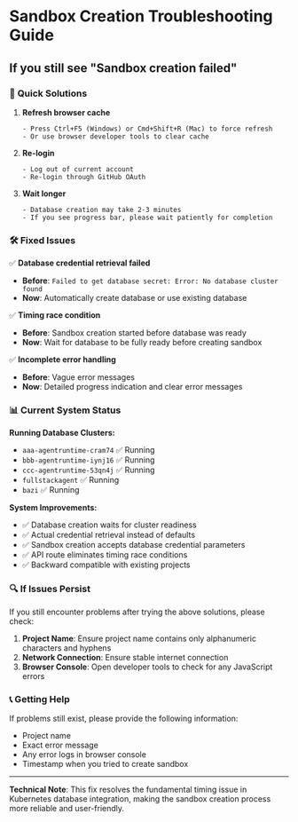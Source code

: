 # Sandbox Creation Troubleshooting Guide

## If you still see "Sandbox creation failed"

### 🔄 **Quick Solutions**

1. **Refresh browser cache**

   ```
   - Press Ctrl+F5 (Windows) or Cmd+Shift+R (Mac) to force refresh
   - Or use browser developer tools to clear cache
   ```

2. **Re-login**

   ```
   - Log out of current account
   - Re-login through GitHub OAuth
   ```

3. **Wait longer**
   ```
   - Database creation may take 2-3 minutes
   - If you see progress bar, please wait patiently for completion
   ```

### 🛠️ **Fixed Issues**

✅ **Database credential retrieval failed**

- **Before**: `Failed to get database secret: Error: No database cluster found`
- **Now**: Automatically create database or use existing database

✅ **Timing race condition**

- **Before**: Sandbox creation started before database was ready
- **Now**: Wait for database to be fully ready before creating sandbox

✅ **Incomplete error handling**

- **Before**: Vague error messages
- **Now**: Detailed progress indication and clear error messages

### 📊 **Current System Status**

**Running Database Clusters:**

- `aaa-agentruntime-cram74` ✅ Running
- `bbb-agentruntime-iynj16` ✅ Running
- `ccc-agentruntime-53qn4j` ✅ Running
- `fullstackagent` ✅ Running
- `bazi` ✅ Running

**System Improvements:**

- ✅ Database creation waits for cluster readiness
- ✅ Actual credential retrieval instead of defaults
- ✅ Sandbox creation accepts database credential parameters
- ✅ API route eliminates timing race conditions
- ✅ Backward compatible with existing projects

### 🔍 **If Issues Persist**

If you still encounter problems after trying the above solutions, please check:

1. **Project Name**: Ensure project name contains only alphanumeric characters and hyphens
2. **Network Connection**: Ensure stable internet connection
3. **Browser Console**: Open developer tools to check for any JavaScript errors

### 📞 **Getting Help**

If problems still exist, please provide the following information:

- Project name
- Exact error message
- Any error logs in browser console
- Timestamp when you tried to create sandbox

---

**Technical Note**: This fix resolves the fundamental timing issue in Kubernetes database integration, making the sandbox creation process more reliable and user-friendly.
